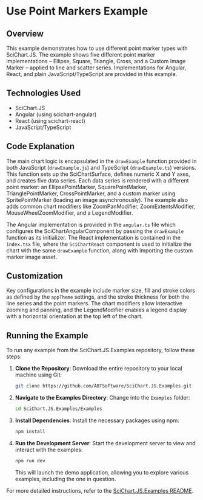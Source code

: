 # Use Point Markers Example

## Overview

This example demonstrates how to use different point marker types with SciChart.JS. The example shows five different point marker implementations – Ellipse, Square, Triangle, Cross, and a Custom Image Marker – applied to line and scatter series. Implementations for Angular, React, and plain JavaScript/TypeScript are provided in this example.

## Technologies Used

-   SciChart.JS
-   Angular (using scichart-angular)
-   React (using scichart-react)
-   JavaScript/TypeScript

## Code Explanation

The main chart logic is encapsulated in the `drawExample` function provided in both JavaScript (`drawExample.js`) and TypeScript (`drawExample.ts`) versions. This function sets up the SciChartSurface, defines numeric X and Y axes, and creates five data series. Each data series is rendered with a different point marker: an EllipsePointMarker, SquarePointMarker, TrianglePointMarker, CrossPointMarker, and a custom marker using SpritePointMarker (loading an image asynchronously). The example also adds common chart modifiers like ZoomPanModifier, ZoomExtentsModifier, MouseWheelZoomModifier, and a LegendModifier.

The Angular implementation is provided in the `angular.ts` file which configures the SciChartAngularComponent by passing the `drawExample` function as its initializer. The React implementation is contained in the `index.tsx` file, where the `SciChartReact` component is used to initialize the chart with the same `drawExample` function, along with importing the custom marker image asset.

## Customization

Key configurations in the example include marker size, fill and stroke colors as defined by the `appTheme` settings, and the stroke thickness for both the line series and the point markers. The chart modifiers allow interactive zooming and panning, and the LegendModifier enables a legend display with a horizontal orientation at the top left of the chart.

## Running the Example

To run any example from the SciChart.JS.Examples repository, follow these steps:

1. **Clone the Repository**: Download the entire repository to your local machine using Git:

    ```bash
    git clone https://github.com/ABTSoftware/SciChart.JS.Examples.git
    ```

2. **Navigate to the Examples Directory**: Change into the `Examples` folder:

    ```bash
    cd SciChart.JS.Examples/Examples
    ```

3. **Install Dependencies**: Install the necessary packages using npm:

    ```bash
    npm install
    ```

4. **Run the Development Server**: Start the development server to view and interact with the examples:

    ```bash
    npm run dev
    ```

    This will launch the demo application, allowing you to explore various examples, including the one in question.

For more detailed instructions, refer to the [SciChart.JS.Examples README](https://github.com/ABTSoftware/SciChart.JS.Examples/blob/master/README.md).
